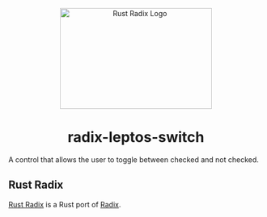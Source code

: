 <p align="center">
    <a href="../../../../logo.svg">
        <img src="../../../../logo.svg" width="300" height="200" alt="Rust Radix Logo">
    </a>
</p>

<h1 align="center">radix-leptos-switch</h1>

A control that allows the user to toggle between checked and not checked.

## Rust Radix

[Rust Radix](https://github.com/RustForWeb/radix) is a Rust port of [Radix](https://www.radix-ui.com/primitives).
